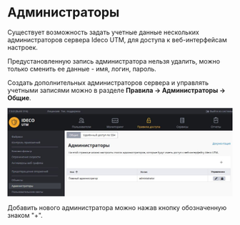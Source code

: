 # Администраторы

Существует возможность задать учетные данные нескольких администраторов сервера Ideco UTM, для доступа к веб-интерфейсам настроек.

Предустановленную запись администратора нельзя удалить, можно только сменить ее данные - имя, логин, пароль.

Создать дополнительных администраторов сервера и управлять учетными записями можно в разделе **Правила -> Администраторы -> Общие**.

![](../../attachments/1278056/11239439.jpg)

Добавить нового администратора можно нажав кнопку обозначенную знаком "+".
